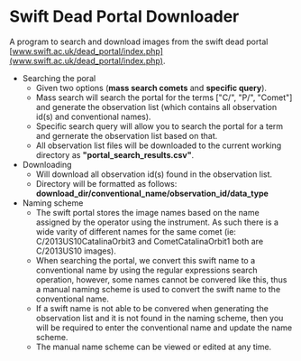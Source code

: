 # Swift Dead Portal Downloader
A program to search and download images from the swift dead portal [www.swift.ac.uk/dead_portal/index.php](www.swift.ac.uk/dead_portal/index.php).  
- Searching the poral 
    - Given two options (**mass search comets** and **specific query**). 
    - Mass search will search the portal for 
    the terms ["C/", "P/", "Comet"] and generate the observation list (which contains all observation id(s) and conventional names).  
    - Specific search query will allow you to search the portal for a term and gernerate the observation list based on that.  
    - All observation list files will be downloaded to the current working directory as **"portal_search_results.csv"**.    
- Downloading
    - Will download all observation id(s) found in the observation list.
    - Directory will be formatted as follows: **download_dir/conventional_name/observation_id/data_type**
- Naming scheme
    - The swift portal stores the image names based on the name assigned by the operator using the instrument. 
    As such there is a wide varity of different names for the same comet (ie: C/2013US10CatalinaOrbit3 and CometCatalinaOrbit1 
    both are C/2013US10 images).
    - When searching the portal, we convert this swift name to a conventional name by using the regular expressions search operation,
    however, some names cannot be convered like this, thus a manual naming scheme is used to convert the swift name to the conventional name.
    - If a swift name is not able to be convered when generating the observation list and it is not found in the naming scheme, then you will
    be required to enter the conventional name and update the name scheme.
    - The manual name scheme can be viewed or edited at any time.
